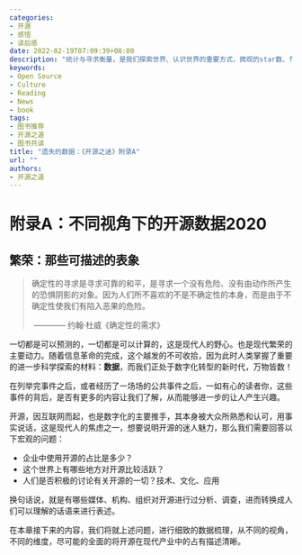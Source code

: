 ```yaml
---
categories:
- 开源
- 感悟
- 读后感
date: 2022-02-19T07:09:39+08:00
description: "统计与寻求衡量，是我们探索世界、认识世界的重要方式，微观的star数、fork数固然重要，但是宏观上的开发者数量、企业采用也不可或缺，作为开源世界重要的依据，无奈由于纸质出版的滞后性，2020年的数据，现在看来已经显得过时，只能作为一份历史记录来回顾，希望这份整理对于理解开源的人们有所帮助。"
keywords:
- Open Source
- Culture
- Reading
- News
- book
tags:
- 图书推荐
- 开源之道
- 图书共读
title: "遗失的数据：《开源之迷》附录A"
url: ""
authors:
- 开源之道
---
```


# 附录A：不同视角下的开源数据2020

## 繁荣：那些可描述的表象

> 确定性的寻求是寻求可靠的和平，是寻求一个没有危险、没有由动作所产生的恐惧阴影的对象。因为人们所不喜欢的不是不确定性的本身，而是由于不确定性使我们有陷入恶果的危险。
>
> ​                                                     ———— 约翰·杜威《确定性的需求》

一切都是可以预测的，一切都是可以计算的，这是现代人的野心。也是现代繁荣的主要动力。随着信息革命的完成，这个越发的不可收拾，因为此时人类掌握了重要的进一步科学探索的材料：**数据**，而我们正处于数字化转型的新时代，万物皆数！

在列举完事件之后，或者经历了一场场的公共事件之后，一如有心的读者你，这些事件的背后，是否有更多的内容让我们了解，从而能够进一步的让人产生兴趣。

开源，因互联网而起，也是数字化的主要推手，其本身被大众所熟悉和认可，用事实说话，这是现代人的焦虑之一，想要说明开源的迷人魅力，那么我们需要回答以下宏观的问题：

* 企业中使用开源的占比是多少？
* 这个世界上有哪些地方对开源比较活跃？
* 人们是否积极的讨论有关开源的一切？技术、文化、应用

换句话说，就是有哪些媒体、机构、组织对开源进行过分析、调查，进而转换成人们可以理解的话语来进行表述。

在本章接下来的内容，我们将就上述问题，进行细致的数据梳理，从不同的视角，不同的维度，尽可能的全面的将开源在现代产业中的占有描述清晰。